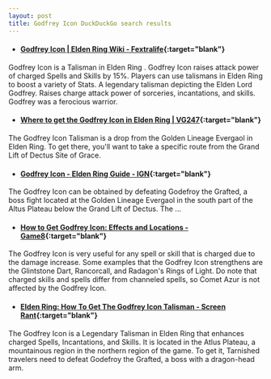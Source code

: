 ```yaml
---
layout: post
title: Godfrey Icon DuckDuckGo search results
---
```

* #### [Godfrey Icon | Elden Ring Wiki - Fextralife](https://eldenring.wiki.fextralife.com/Godfrey+Icon){:target="blank"}
Godfrey Icon is a Talisman in Elden Ring . Godfrey Icon raises attack power of charged Spells and Skills by 15%. Players can use talismans in Elden Ring to boost a variety of Stats. A legendary talisman depicting the Elden Lord Godfrey. Raises charge attack power of sorceries, incantations, and skills. Godfrey was a ferocious warrior.
* #### [Where to get the Godfrey Icon in Elden Ring | VG247](https://www.vg247.com/elden-ring-godfrey-icon){:target="blank"}
The Godfrey Icon Talisman is a drop from the Golden Lineage Evergaol in Elden Ring. To get there, you'll want to take a specific route from the Grand Lift of Dectus Site of Grace.
* #### [Godfrey Icon - Elden Ring Guide - IGN](https://www.ign.com/wikis/elden-ring/Godfrey_Icon){:target="blank"}
The Godfrey Icon can be obtained by defeating Godefroy the Grafted, a boss fight located at the Golden Lineage Evergaol in the south part of the Altus Plateau below the Grand Lift of Dectus. The ...
* #### [How to Get Godfrey Icon: Effects and Locations - Game8](https://game8.co/games/Elden-Ring/archives/371746){:target="blank"}
The Godfrey Icon is very useful for any spell or skill that is charged due to the damage increase. Some examples that the Godfrey Icon strengthens are the Glintstone Dart, Rancorcall, and Radagon's Rings of Light. Do note that charged skills and spells differ from channeled spells, so Comet Azur is not affected by the Godfrey Icon.
* #### [Elden Ring: How To Get The Godfrey Icon Talisman - Screen Rant](https://screenrant.com/elden-ring-how-to-get-godfrey-icon-talisman-guide/){:target="blank"}
The Godfrey Icon is a Legendary Talisman in Elden Ring that enhances charged Spells, Incantations, and Skills. It is located in the Atlus Plateau, a mountainous region in the northern region of the game. To get it, Tarnished travelers need to defeat Godefroy the Grafted, a boss with a dragon-head arm.
